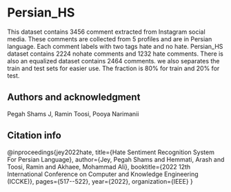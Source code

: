 # Persian_HS
This dataset contains 3456 comment extracted from Instagram social media. These comments are collected from 5 profiles and are in Persian language.
Each comment labels with two tags hate and no hate.
Persian_HS dataset contains 2224 nohate comments and 1232 hate comments.
There is also an equalized dataset contains 2464 comments. we also separates the train and test sets for easier use.
The fraction is 80% for train and 20% for test.
## Authors and acknowledgment
Pegah Shams J, Ramin Toosi, Pooya Narimanii
## Citation info
@inproceedings{jey2022hate,
  title={Hate Sentiment Recognition System For Persian Language},
  author={Jey, Pegah Shams and Hemmati, Arash and Toosi, Ramin and Akhaee, Mohammad Ali},
  booktitle={2022 12th International Conference on Computer and Knowledge Engineering (ICCKE)},
  pages={517--522},
  year={2022},
  organization={IEEE}
}
